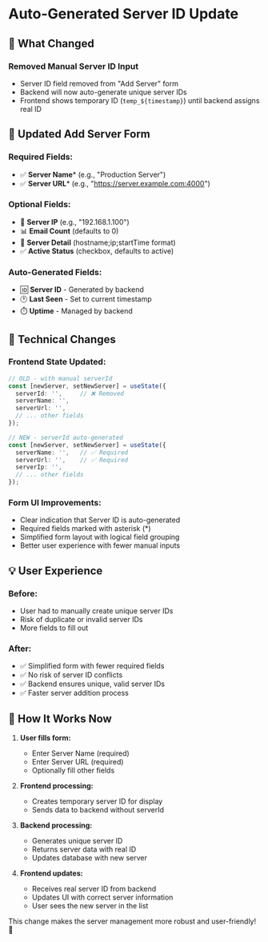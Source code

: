 # Auto-Generated Server ID Update

## 🔄 **What Changed**

### **Removed Manual Server ID Input**
- Server ID field removed from "Add Server" form
- Backend will now auto-generate unique server IDs
- Frontend shows temporary ID (`temp_${timestamp}`) until backend assigns real ID

## 🎯 **Updated Add Server Form**

### **Required Fields:**
- ✅ **Server Name*** (e.g., "Production Server")
- ✅ **Server URL*** (e.g., "https://server.example.com:4000")

### **Optional Fields:**
- 📍 **Server IP** (e.g., "192.168.1.100")
- 📊 **Email Count** (defaults to 0)
- 📝 **Server Detail** (hostname;ip;startTime format)
- ✅ **Active Status** (checkbox, defaults to active)

### **Auto-Generated Fields:**
- 🆔 **Server ID** - Generated by backend
- 🕐 **Last Seen** - Set to current timestamp
- ⏱️ **Uptime** - Managed by backend

## 🔧 **Technical Changes**

### **Frontend State Updated:**
```typescript
// OLD - with manual serverId
const [newServer, setNewServer] = useState({
  serverId: '',     // ❌ Removed
  serverName: '',
  serverUrl: '',
  // ... other fields
});

// NEW - serverId auto-generated
const [newServer, setNewServer] = useState({
  serverName: '',   // ✅ Required
  serverUrl: '',    // ✅ Required
  serverIp: '',
  // ... other fields
});
```

### **Form UI Improvements:**
- Clear indication that Server ID is auto-generated
- Required fields marked with asterisk (*)
- Simplified form layout with logical field grouping
- Better user experience with fewer manual inputs

## 💡 **User Experience**

### **Before:**
- User had to manually create unique server IDs
- Risk of duplicate or invalid server IDs
- More fields to fill out

### **After:**
- ✅ Simplified form with fewer required fields
- ✅ No risk of server ID conflicts
- ✅ Backend ensures unique, valid server IDs
- ✅ Faster server addition process

## 🚀 **How It Works Now**

1. **User fills form:**
   - Enter Server Name (required)
   - Enter Server URL (required)
   - Optionally fill other fields

2. **Frontend processing:**
   - Creates temporary server ID for display
   - Sends data to backend without serverId

3. **Backend processing:**
   - Generates unique server ID
   - Returns server data with real ID
   - Updates database with new server

4. **Frontend updates:**
   - Receives real server ID from backend
   - Updates UI with correct server information
   - User sees the new server in the list

This change makes the server management more robust and user-friendly! 🎉
